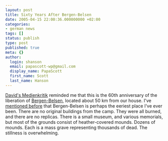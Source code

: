 ```yaml
---
layout: post
title: Sixty Years After Bergen-Belsen
date: 2005-04-15 22:00:36.000000000 +02:00
categories:
- german news
tags: []
status: publish
type: post
published: true
meta: {}
author:
  login: shanson
  email: papascott-wp@gmail.com
  display_name: PapaScott
  first_name: Scott
  last_name: Hanson
---
```

<p><a href="http://medienkritik.typepad.com/blog/2005/04/this_day_in_his.html">David's Medienkritik</a> reminded me that this is the 60th anniversary of the liberation of <a href="http://www.bergen-belsen.de/en/">Bergen-Belsen</a>, located about 50 km from our house. I've <a href="http://www.papascott.de/archives/2002/04/11/explaining-the-unexplainable/" title="PapaScott: Explaining the Unexplainable">mentioned before</a> that Bergen-Belsen is perhaps the eeriest place I've ever been. There are no original buildings from the camp. They were all burned, and there are no replicas. There is a small museum, and various memorials, but most of the grounds consist of heather-covered mounds. Dozens of mounds. Each is a mass grave representing thousands of dead.  The stillness is overwhelming.</p>
